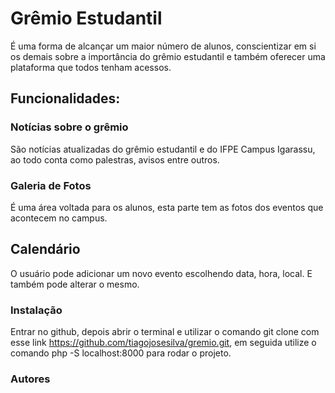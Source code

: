 # Grêmio Estudantil
É uma forma de alcançar um maior número de alunos, conscientizar em si os demais sobre a importância do grêmio estudantil e também oferecer uma plataforma que todos tenham acessos.

## Funcionalidades:
### Notícias sobre o grêmio 
São notícias atualizadas do grêmio estudantil e do IFPE Campus Igarassu, ao todo conta como palestras, avisos entre outros.
### Galeria de Fotos
É uma área voltada para os alunos, esta parte tem as fotos dos eventos que acontecem no campus.
## Calendário
O usuário pode adicionar um novo evento escolhendo data, hora, local. E também pode alterar o mesmo.

### Instalação
Entrar no github, depois abrir o terminal e utilizar o comando git clone com esse link https://github.com/tiagojosesilva/gremio.git, em seguida utilize o comando php -S localhost:8000 para rodar o projeto.

### Autores
